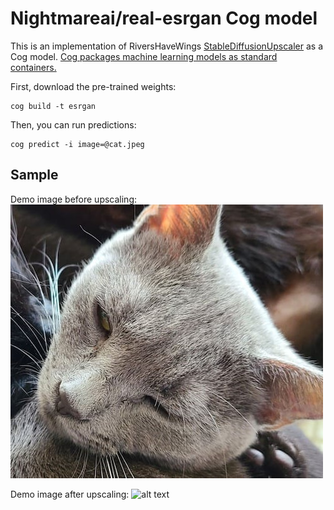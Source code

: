 # Nightmareai/real-esrgan Cog model

This is an implementation of RiversHaveWings [StableDiffusionUpscaler](https://colab.research.google.com/drive/1o1qYJcFeywzCIdkfKJy7cTpgZTCM2EI4) as a Cog model. [Cog packages machine learning models as standard containers.](https://github.com/replicate/cog)

First, download the pre-trained weights:

    cog build -t esrgan

Then, you can run predictions:

    cog predict -i image=@cat.jpeg

## Sample

Demo image before upscaling:
![alt text](cat.jpg)

Demo image after upscaling:
![alt text](output.png)